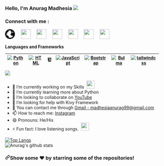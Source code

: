 ### Hello, I'm Anurag Madhesia <img src="https://raw.githubusercontent.com/MartinHeinz/MartinHeinz/master/wave.gif" width="30px">

### Connect with me :
[<img height="32" width="32" src="https://raw.githubusercontent.com/iconic/open-iconic/master/svg/globe.svg" />](https://anuragmadhesia.com/)&nbsp;&nbsp;&nbsp;&nbsp;
[<img height="32" width="32" src="https://cdn.jsdelivr.net/npm/simple-icons@v3/icons/twitter.svg" />](#)&nbsp;&nbsp;&nbsp;&nbsp;
[<img height="32" width="32" src="https://cdn.jsdelivr.net/npm/simple-icons@v3/icons/facebook.svg" />](#)&nbsp;&nbsp;&nbsp;&nbsp;
[<img height="32" width="32" src="https://cdn.jsdelivr.net/npm/simple-icons@v3/icons/instagram.svg" />](https://www.instagram.com/anurag_madhesia)&nbsp;&nbsp;&nbsp;&nbsp;
[<img height="32" width="32" src="https://cdn.jsdelivr.net/npm/simple-icons@v3/icons/github.svg" />](https://github.com/anuragmadhesia)&nbsp;&nbsp;&nbsp;&nbsp;
[<img height="32" width="32" src="https://cdn.jsdelivr.net/npm/simple-icons@v3/icons/linkedin.svg" />](https://www.linkedin.com/in/anuragmadhesia)&nbsp;&nbsp;&nbsp;&nbsp;
[<img height="32" width="32" src="https://cdn.jsdelivr.net/npm/simple-icons@v3/icons/youtube.svg" />](https://www.youtube.com/c/anuragmadhesia)

<p><strong>Languages and Frameworks</strong></p>
<table>
<thead>
<tr>
<th><a target="_blank" rel="noopener noreferrer" href="https://raw.githubusercontent.com/simple-icons/simple-icons/develop/icons/python.svg"><img alt="Python" width="30px" src="https://raw.githubusercontent.com/simple-icons/simple-icons/develop/icons/python.svg" style="max-width:100%;"></a></th>
<th><a target="_blank" rel="noopener noreferrer" href="https://raw.githubusercontent.com/simple-icons/simple-icons/develop/icons/html5.svg"><img alt="HTML" width="30px" src="https://raw.githubusercontent.com/simple-icons/simple-icons/develop/icons/html5.svg" style="max-width:100%;"></a></th>
<th><a target="_blank" rel="noopener noreferrer" href="https://raw.githubusercontent.com/simple-icons/simple-icons/develop/icons/css3.svg"><img alt="CSS" width="30px" src="https://raw.githubusercontent.com/simple-icons/simple-icons/develop/icons/css3.svg" style="max-width:100%;"></a></th>
<th><a target="_blank" rel="noopener noreferrer" href="https://raw.githubusercontent.com/simple-icons/simple-icons/develop/icons/javascript.svg"><img alt="JavaScript" width="30px" src="https://raw.githubusercontent.com/simple-icons/simple-icons/develop/icons/javascript.svg" style="max-width:100%;"></a></th>
<th><a target="_blank" rel="noopener noreferrer" href="https://raw.githubusercontent.com/simple-icons/simple-icons/develop/icons/bootstrap.svg"><img alt="Bootstrap" width="30px" src="https://raw.githubusercontent.com/simple-icons/simple-icons/develop/icons/bootstrap.svg" style="max-width:100%;"></a></th>
<th><a target="_blank" rel="noopener noreferrer" href="https://raw.githubusercontent.com/simple-icons/simple-icons/develop/icons/bulma.svg"><img alt="Bulma" width="30px" src="https://raw.githubusercontent.com/simple-icons/simple-icons/develop/icons/cplusplus.svg" style="max-width:100%;"></a></th>
<th><a target="_blank" rel="noopener noreferrer" href="https://raw.githubusercontent.com/simple-icons/simple-icons/develop/icons/tailwindcss.svg"><img alt="tailwindcss" width="30px" src="https://raw.githubusercontent.com/simple-icons/simple-icons/develop/icons/django.svg" style="max-width:100%;"></a></th>
</tr>
</thead>
</table>

![](https://komarev.com/ghpvc/?username=anuragmadhesia-github-username&color=green)<br>

- 🔭 I’m currently working on my Skills&nbsp;&nbsp;<img height="26" width="26" src="https://camo.githubusercontent.com/40dff491d4e8123af55298ef908faedb66c463e5/68747470733a2f2f6d656469612e67697068792e636f6d2f6d656469612f57556c706c634d704f43456d5447427442572f67697068792e676966"/>
- 🌱 I’m currently learning more about Python
- 👯 I’m looking to collaborate on  [YouTube](https://www.youtube.com/channel/UCZ_3HXyb1vlvyozdm-b7Yiw)
- 🤔 I’m looking for help with Kivy Framework
- 💬 You can contact me through [Gmail - madhesiaanurag99@gmail.com](https://mail.google.com/mail/u/0/?view=cm&fs=1&tf=1&source=mailto&to=madhesiaanurag99@gmail.com)
- 📫 How to reach me: [Instagram](https://www.instagram.com/anurag_madhesia)
- 😄 Pronouns: He/His
- ⚡ Fun fact: I love listening songs.&nbsp;&nbsp;<img height="26" width="26" src="https://camo.githubusercontent.com/7bf64c0124cdd39d5abc7bc192debd43dd4aae6c/68747470733a2f2f656d6f6a69732e736c61636b6d6f6a69732e636f6d2f656d6f6a69732f696d616765732f313533313834393433302f343234362f626c6f622d73756e676c61737365732e6769663f31353331383439343330"/>


[![Top Langs](https://github-readme-stats.anuragmadhesia.vercel.app/api/top-langs/?username=anuragmadhesia&layout=compact)](https://github.com/anuraghazra/github-readme-stats)
<br>
![Anurag's github stats](https://github-readme-stats.anuragmadhesia.vercel.app/api?username=anuragmadhesia&show_icons=true&theme=radical)

<h3><a id="user-content-show-some-️-by-starring-some-of-the-repositories" class="anchor" aria-hidden="true" href="#show-some-️-by-starring-some-of-the-repositories"><svg class="octicon octicon-link" viewBox="0 0 16 16" version="1.1" width="16" height="16" aria-hidden="true"><path fill-rule="evenodd" d="M7.775 3.275a.75.75 0 001.06 1.06l1.25-1.25a2 2 0 112.83 2.83l-2.5 2.5a2 2 0 01-2.83 0 .75.75 0 00-1.06 1.06 3.5 3.5 0 004.95 0l2.5-2.5a3.5 3.5 0 00-4.95-4.95l-1.25 1.25zm-4.69 9.64a2 2 0 010-2.83l2.5-2.5a2 2 0 012.83 0 .75.75 0 001.06-1.06 3.5 3.5 0 00-4.95 0l-2.5 2.5a3.5 3.5 0 004.95 4.95l1.25-1.25a.75.75 0 00-1.06-1.06l-1.25 1.25a2 2 0 01-2.83 0z"></path></svg></a>Show some <g-emoji class="g-emoji" alias="heart" fallback-src="https://github.githubassets.com/images/icons/emoji/unicode/2764.png">❤️</g-emoji> by starring some of the repositories!</h3>
